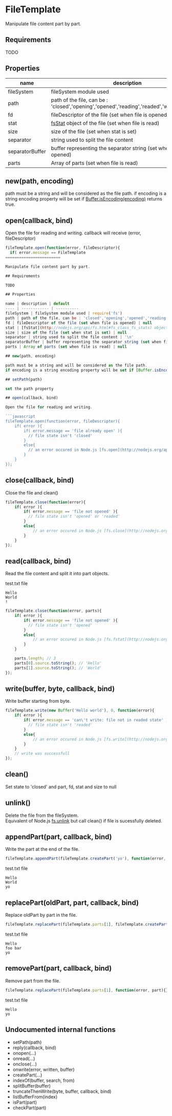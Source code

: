 FileTemplate
========================

Manipulate file content part by part.

## Requirements

TODO

## Properties

name | description | default
---- | ------------ | --
fileSystem | fileSystem module used | require('fs')
path | path of the file, can be : 'closed','opening','opened','reading','readed','writing','closing' | 'closed'
fd | fileDescriptor of the file (set when file is opened) | null
stat | [fsStat](http://nodejs.org/api/fs.html#fs_class_fs_stats) object of the file (set when file is read) | null
size | size of the file (set when stat is set) | null
separator | string used to split the file content | '\n'
separatorBuffer | buffer representing the separator string (set when file is opened) | null
parts | Array of parts (set when file is read) | null

## new(path, encoding)

path must be a string and will be considered as the file path.
if encoding is a string encoding property will be set if [Buffer.isEncoding(encoding)](http://nodejs.org/api/buffer.html#buffer_class_method_buffer_isencoding_encoding) returns true.

## open(callback, bind)

Open the file for reading and writing.
callback will receive (error, fileDescriptor)

```javascript
fileTemplate.open(function(error, fileDescriptor){
  if( error.message == FileTemplate
========================

Manipulate file content part by part.

## Requirements

TODO

## Properties

name | description | default
---- | ------------ | ----------
fileSystem | fileSystem module used | require('fs')
path | path of the file, can be : 'closed','opening','opened','reading','readed','writing','closing' | 'closed'
fd | fileDescriptor of the file (set when file is opened) | null
stat | [fsStat](http://nodejs.org/api/fs.html#fs_class_fs_stats) object of the file (set when file is read) | null
size | size of the file (set when stat is set) | null
separator | string used to split the file content | '\n'
separatorBuffer | buffer representing the separator string (set when file is opened) | null
parts | Array of parts (set when file is read) | null

## new(path, encoding)

path must be a string and will be considered as the file path.
if encoding is a string encoding property will be set if [Buffer.isEncoding(encoding)](http://nodejs.org/api/buffer.html#buffer_class_method_buffer_isencoding_encoding) returns true.

## setPath(path)

set the path property

## open(callback, bind)

Open the file for reading and writing.

```javascript
fileTemplate.open(function(error, fileDescriptor){
	if( error ){
		if( error.message == 'file already open' ){
		  // file state isn't 'closed'
		}
		else{
		  // an error occured in Node.js [fs.open](http://nodejs.org/api/fs.html#fs_fs_open_path_flags_mode_callback)
		}
	}	
});
```

## close(callback, bind)

Close the file and clean()

```javascript
fileTemplate.close(function(error){
	if( error ){
		if( error.message == 'file not opened' ){
		  // file state isn't 'opened' or 'readed'
		}
		else{
			// an error occured in Node.js [fs.close](http://nodejs.org/api/fs.html#fs_fs_close)
		}
	}
});
```

## read(callback, bind)

Read the file content and split it into part objects.

test.txt file
```text
Hello
World
!
```

```javascript
fileTemplate.close(function(error, parts){
	if( error ){
		if( error.message == 'file not opened' ){
		  // file state isn't 'opened'
		}
		else{
			// an error occured in Node.js [fs.fstat](http://nodejs.org/api/fs.html#fs_fs_fstat) or [fs.read()](http://nodejs.org/api/fs.html#fs_fs_read)
		}
	}

	parts.length; // 3
  	parts[0].source.toString(); // 'Hello'
  	parts[1].source.toString(); // 'World'
});
```

## write(buffer, byte, callback, bind)

Write buffer starting from byte.

```javascript
fileTemplate.write(new Buffer('Hello world'), 0, function(error){
	if( error ){
		if( error.message == 'can\'t write: file not in readed state' ){
		  // file state isn't 'readed'
		}
		else{
			// an error occured in Node.js [fs.write](http://nodejs.org/api/fs.html#fs_fs_write) 
		}
	}
	// write was successfull
});
```

## clean()

Set state to 'closed' and part, fd, stat and size to null

## unlink()

Delete the file from the fileSystem.  
Equivalent of Node.js [fs.unlink](http://nodejs.org/api/fs.html#fs_fs_unlink) but call clean() if file is sucessfully deleted.

## appendPart(part, callback, bind)

Write the part at the end of the file.

```javascript
fileTemplate.appendPart(fileTemplate.createPart('yo'), function(error, part){});
```

test.txt file
```
Hello
World
yo
````

## replacePart(oldPart, part, callback, bind)

Replace oldPart by part in the file.

```javascript
fileTemplate.replacePart(fileTemplate.parts[1], fileTemplate.createPart('foo bar'), function(error, part){});
```

test.txt file
```
Hello
foo bar
yo
````

## removePart(part, callback, bind)

Remove part from the file.

```javascript
fileTemplate.replacePart(fileTemplate.parts[1], function(error, part){});
```

test.txt file
```
Hello
yo
````

## Undocumented internal functions

- setPath(path)
- reply(callback, bind)
- onopen(...)
- onread(...)
- onclose(...)
- onwrite(error, written, buffer)
- createPart(...)
- indexOf(buffer, search, from)
- splitBuffer(buffer)
- truncateThenWrite(byte, buffer, callback, bind)
- listBufferFrom(index)
- isPart(part)
- checkPart(part)
```